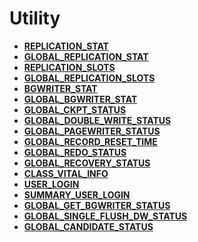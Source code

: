 # Utility

-   **[REPLICATION\_STAT](REPLICATION_STAT.md)**  
-   **[GLOBAL\_REPLICATION\_STAT](GLOBAL_REPLICATION_STAT.md)**  
-   **[REPLICATION\_SLOTS](REPLICATION_SLOTS.md)**  
-   **[GLOBAL\_REPLICATION\_SLOTS](GLOBAL_REPLICATION_SLOTS.md)**  
-   **[BGWRITER\_STAT](BGWRITER_STAT.md)**  
-   **[GLOBAL\_BGWRITER\_STAT](GLOBAL_BGWRITER_STAT.md)**  
-   **[GLOBAL\_CKPT\_STATUS](GLOBAL_CKPT_STATUS.md)**  
-   **[GLOBAL\_DOUBLE\_WRITE\_STATUS](GLOBAL_DOUBLE_WRITE_STATUS.md)**  
-   **[GLOBAL\_PAGEWRITER\_STATUS](GLOBAL_PAGEWRITER_STATUS.md)**  
-   **[GLOBAL\_RECORD\_RESET\_TIME](GLOBAL_RECORD_RESET_TIME.md)**  
-   **[GLOBAL\_REDO\_STATUS](GLOBAL_REDO_STATUS.md)**  
-   **[GLOBAL\_RECOVERY\_STATUS](GLOBAL_RECOVERY_STATUS.md)**  
-   **[CLASS\_VITAL\_INFO](CLASS_VITAL_INFO.md)**  
-   **[USER\_LOGIN](USER_LOGIN.md)**  
-   **[SUMMARY\_USER\_LOGIN](SUMMARY_USER_LOGIN.md)**  
-   **[GLOBAL\_GET\_BGWRITER\_STATUS](GLOBAL_GET_BGWRITER_STATUS.md)**  
-   **[GLOBAL\_SINGLE\_FLUSH\_DW\_STATUS](GLOBAL_SINGLE_FLUSH_DW_STATUS.md)**  
-   **[GLOBAL\_CANDIDATE\_STATUS](GLOBAL_CANDIDATE_STATUS.md)**  

# 